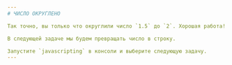 ```yaml
---
# ЧИСЛО ОКРУГЛЕНО

Так точно, вы только что округлили число `1.5` до `2`. Хорошая работа!

В следующей задаче мы будем превращать число в строку.

Запустите `javascripting` в консоли и выберите следующую задачу.
---
```

